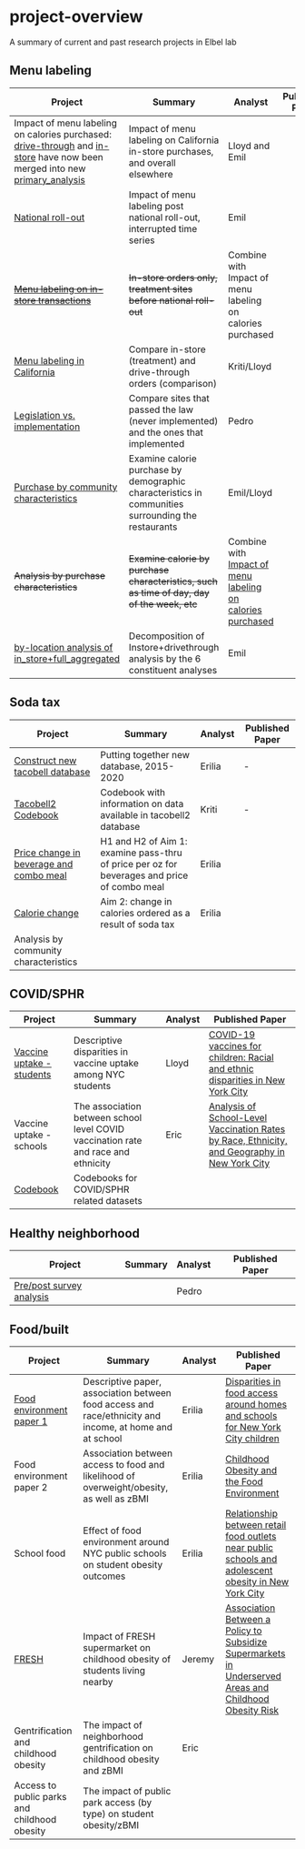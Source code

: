 # project-overview
A summary of current and past research projects in Elbel lab

## Menu labeling
| Project      | Summary | Analyst | Published Paper |
| ----------- | ----------- |----------- |----------- |
|Impact of menu labeling on calories purchased: [drive-through](https://github.com/Brian-Elbel-s-Research-Projects/menu-labeling-impact-on-calories-drive-through) and [in-store](https://github.com/Brian-Elbel-s-Research-Projects/menu-labeling-in-store-transactions) have now been merged into new [primary_analysis](https://github.com/Brian-Elbel-s-Research-Projects/menu-labeling-prop-score-and-sc-combined-main-analysis-paper-one)|Impact of menu labeling on California in-store purchases, and overall elsewhere|Lloyd and Emil||
|[National roll-out](https://github.com/Brian-Elbel-s-Research-Projects/ml-national-rollout)|Impact of menu labeling post national roll-out, interrupted time series|Emil||
|~~[Menu labeling on in-store transactions](https://github.com/Brian-Elbel-s-Research-Projects/menu-labeling-in-store-transactions)~~|~~In-store orders only, treatment sites before national roll-out~~|Combine with Impact of menu labeling on calories purchased||
|[Menu labeling in California](https://github.com/Brian-Elbel-s-Research-Projects/California-Only-ML)|Compare in-store (treatment) and drive-through orders (comparison)|Kriti/Lloyd||
|[Legislation vs. implementation](https://github.com/Brian-Elbel-s-Research-Projects/MenuLabeling_Legislation-v-Implementation)|Compare sites that passed the law (never implemented) and the ones that implemented|Pedro||
|[Purchase by community characteristics](https://github.com/Brian-Elbel-s-Research-Projects/menu-labeling-impact-by-community-characteristics)|Examine calorie purchase by demographic characteristics in communities surrounding the restaurants|Emil/Lloyd||
|~~Analysis by purchase characteristics~~|~~Examine calorie by purchase characteristics, such as time of day, day of the week, etc~~|Combine with [Impact of menu labeling on calories purchased](https://github.com/Brian-Elbel-s-Research-Projects/menu-labeling-impact-on-calories-drive-through)||
|[by-location analysis of in_store+full_aggregated](https://github.com/Brian-Elbel-s-Research-Projects/menu_labeling_by_location) |Decomposition of Instore+drivethrough analysis by the 6 constituent analyses|Emil||

## Soda tax
| Project      | Summary | Analyst |Published Paper |
| ----------- | ----------- |----------- |----------- |
|[Construct new tacobell database](https://github.com/Brian-Elbel-s-Research-Projects/construct-tacobell2)|Putting together new database, 2015-2020|Erilia|-|
|[Tacobell2 Codebook](https://github.com/Brian-Elbel-s-Research-Projects/tb2codebook)| Codebook with information on data available in tacobell2 database| Kriti |-|
|[Price change in beverage and combo meal](https://github.com/Brian-Elbel-s-Research-Projects/soda-tax-price-change)|H1 and H2 of Aim 1: examine pass-thru of price per oz for beverages and price of combo meal|Erilia||
|[Calorie change](https://github.com/Brian-Elbel-s-Research-Projects/soda_tax_calorie_change)|Aim 2: change in calories ordered as a result of soda tax|Erilia||
|Analysis by community characteristics||||

## COVID/SPHR
| Project      | Summary | Analyst |Published Paper |
| ----------- | ----------- |----------- |----------- |
|[Vaccine uptake - students](https://github.com/Brian-Elbel-s-Research-Projects/sphr-covid-vacc-uptake-predictors)|Descriptive disparities in vaccine uptake among NYC students|Lloyd|[COVID-19 vaccines for children: Racial and ethnic disparities in New York City](https://www.sciencedirect.com/science/article/pii/S2211335523002486)|
|Vaccine uptake - schools|The association between school level COVID vaccination rate and race and ethnicity|Eric|[Analysis of School-Level Vaccination Rates by Race, Ethnicity, and Geography in New York City](https://jamanetwork.com/journals/jamanetworkopen/fullarticle/2796283)|
|[Codebook](https://github.com/Brian-Elbel-s-Research-Projects/COVID-SPHR-Codebook)|Codebooks for COVID/SPHR related datasets|||

## Healthy neighborhood
| Project      | Summary | Analyst |Published Paper |
| ----------- | ----------- |----------- |----------- |
|[Pre/post survey analysis](https://github.com/Brian-Elbel-s-Research-Projects/Healthy-Neighborhoods-Fund)||Pedro||

## Food/built
| Project      | Summary | Analyst |Published Paper |
| ----------- | ----------- |----------- |----------- |
|[Food environment paper 1](https://github.com/eriliawu/home-food-env)|Descriptive paper, association between food access and race/ethnicity and income, at home and at school |Erilia|[Disparities in food access around homes and schools for New York City children](https://journals.plos.org/plosone/article?id=10.1371/journal.pone.0217341)|
|Food environment paper 2|Association between access to food and likelihood of overweight/obesity, as well as zBMI|Erilia|[Childhood Obesity and the Food Environment](https://onlinelibrary.wiley.com/doi/10.1002/oby.22663)|
|School food|Effect of food environment around NYC public schools on student obesity outcomes|Erilia|[Relationship between retail food outlets near public schools and adolescent obesity in New York City](https://www.sciencedirect.com/science/article/abs/pii/S1353829219311566)|
|[FRESH](https://github.com/jeremysze/Dustin_parks)|Impact of FRESH supermarket on childhood obesity of students living nearby|Jeremy|[Association Between a Policy to Subsidize Supermarkets in Underserved Areas and Childhood Obesity Risk](https://jamanetwork.com/journals/jamapediatrics/article-abstract/2792042)|
|Gentrification and childhood obesity|The impact of neighborhood gentrification on childhood obesity and zBMI|Eric||
|Access to public parks and childhood obesity|The impact of public park access (by type) on student obesity/zBMI|||
